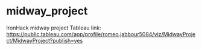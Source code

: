 # midway_project
IronHack midway project
Tableau link: https://public.tableau.com/app/profile/romeo.jabbour5084/viz/MidwayProject/MidwayProject?publish=yes